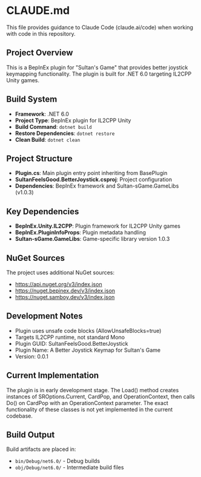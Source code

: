 # CLAUDE.md

This file provides guidance to Claude Code (claude.ai/code) when working with code in this repository.

## Project Overview

This is a BepInEx plugin for "Sultan's Game" that provides better joystick keymapping functionality. The plugin is built for .NET 6.0 targeting IL2CPP Unity games.

## Build System

- **Framework**: .NET 6.0
- **Project Type**: BepInEx plugin for IL2CPP Unity
- **Build Command**: `dotnet build`
- **Restore Dependencies**: `dotnet restore`
- **Clean Build**: `dotnet clean`

## Project Structure

- **Plugin.cs**: Main plugin entry point inheriting from BasePlugin
- **SultanFeelsGood.BetterJoystick.csproj**: Project configuration
- **Dependencies**: BepInEx framework and Sultan-sGame.GameLibs (v1.0.3)

## Key Dependencies

- **BepInEx.Unity.IL2CPP**: Plugin framework for IL2CPP Unity games
- **BepInEx.PluginInfoProps**: Plugin metadata handling
- **Sultan-sGame.GameLibs**: Game-specific library version 1.0.3

## NuGet Sources

The project uses additional NuGet sources:
- https://api.nuget.org/v3/index.json
- https://nuget.bepinex.dev/v3/index.json
- https://nuget.samboy.dev/v3/index.json

## Development Notes

- Plugin uses unsafe code blocks (AllowUnsafeBlocks=true)
- Targets IL2CPP runtime, not standard Mono
- Plugin GUID: SultanFeelsGood.BetterJoystick
- Plugin Name: A Better Joystick Keymap for Sultan's Game
- Version: 0.0.1

## Current Implementation

The plugin is in early development stage. The Load() method creates instances of SROptions.Current, CardPop, and OperationContext, then calls Do() on CardPop with an OperationContext parameter. The exact functionality of these classes is not yet implemented in the current codebase.

## Build Output

Build artifacts are placed in:
- `bin/Debug/net6.0/` - Debug builds
- `obj/Debug/net6.0/` - Intermediate build files
